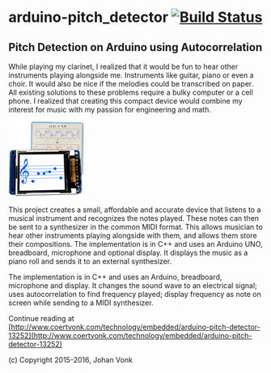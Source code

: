 # arduino-pitch_detector  [![Build Status](https://travis-ci.org/johanvonk/Arduino_Pitch-Detector.svg?branch=master)](https://travis-ci.org/johanvonk/arduino-pitch_detector)
## Pitch Detection on Arduino using Autocorrelation

While playing my clarinet, I realized that it would be fun to hear other instruments playing alongside me. Instruments like guitar, piano or even a choir. It would also be nice if the melodies could be transcribed on paper. All existing solutions to these problems require a bulky computer or a cell phone. I realized that creating this compact device would combine my interest for music with my passion for engineering and math.

![Image](media/icon.jpg)

This project creates a small, affordable and accurate device that listens to a musical instrument and recognizes the notes played. These notes can then be sent to a synthesizer in the common MIDI format. This allows musician to hear other instruments playing alongside with them, and allows them store their compositions.
The implementation is in C++ and uses an Arduino UNO, breadboard, microphone and optional display.  It displays the music as a piano roll and sends it to an external synthesizer.

The implementation is in C++ and uses an Arduino, breadboard, microphone and display.  It changes the sound wave to an electrical signal; uses autocorrelation to find frequency played; display frequency as note on screen while sending to a MIDI synthesizer.

Continue reading at [http://www.coertvonk.com/technology/embedded/arduino-pitch-detector-13252](http://www.coertvonk.com/technology/embedded/arduino-pitch-detector-13252)

(c) Copyright 2015-2016, Johan Vonk
